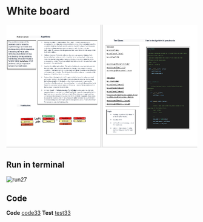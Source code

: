 
# White board

![hashmap_left_join](./leftjoinlast1234.png)

## Run in terminal

![run27](../images/27.png)

## Code

__Code__
[code33](./hashmap_left_join.py)
__Test__
[test33](../tests/test_hashmap_left_join.py)
